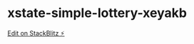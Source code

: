 # xstate-simple-lottery-xeyakb

[Edit on StackBlitz ⚡️](https://stackblitz.com/edit/xstate-simple-lottery-xeyakb)